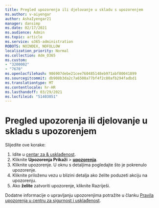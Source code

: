 ```yaml
---
title: Pregled upozorenja ili djelovanje u skladu s upozorenjem
ms.author: v-aiyengar
author: AshaIyengar21
manager: dansimp
ms.date: 02/17/2021
ms.audience: Admin
ms.topic: article
ms.service: o365-administration
ROBOTS: NOINDEX, NOFOLLOW
localization_priority: Normal
ms.collection: Adm_O365
ms.custom:
- "3200002"
- "7670"
ms.openlocfilehash: 986907debe21cee760485148eb971abf80041899
ms.sourcegitcommit: db908b3da2c7a6508a77bf4f2c80afb294fadbd1
ms.translationtype: MT
ms.contentlocale: hr-HR
ms.lasthandoff: 03/29/2021
ms.locfileid: "51403051"
---
```

# <a name="review-or-act-on-an-alert"></a>Pregled upozorenja ili djelovanje u skladu s upozorenjem

Slijedite ove korake:

1. Idite u [centar za & usklađenost](https://go.microsoft.com/fwlink/p/?linkid=2077143).
1. Kliknite **Upozorenja Prikaži**  >  **[upozorenja](https://go.microsoft.com/fwlink/?linkid=2103301)**.
1. Kliknite upozorenje. U oknu s detaljima pogledajte što je pokrenulo upozorenje.
1. Kliknite priloženu vezu u blizini detalja ako želite poduzeti akciju na upozorenju.
1. Ako **želite** zatvoriti upozorenje, kliknite Razriješi.

Dodatne informacije o upravljanju upozorenjima potražite u članku [Pravila upozorenja u centru za sigurnost i usklađenost](https://go.microsoft.com/fwlink/?linkid=2103211).

